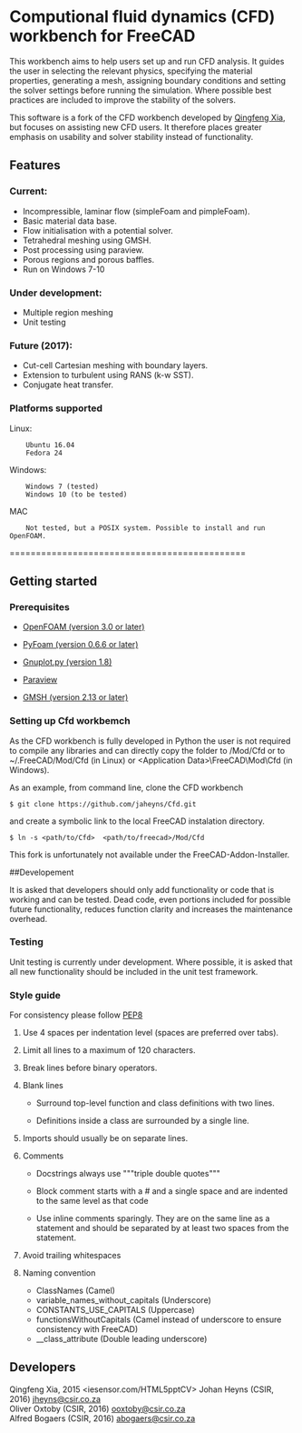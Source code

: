 # Computional fluid dynamics (CFD) workbench for FreeCAD

This workbench aims to help users set up and run CFD analysis. It guides the user in selecting the relevant physics, 
specifying the material properties, generating a mesh, assigning boundary conditions and setting the solver settings
before running the simulation. Where possible best practices are included to improve the stability of the solvers.

This software is a fork of the CFD workbench developed by [Qingfeng Xia](http://github.com/qingfengxia/Cfd), but
focuses on assisting new CFD users. It therefore places greater emphasis on usability and solver stability instead of
functionality.

## Features

### Current:

* Incompressible, laminar flow (simpleFoam and pimpleFoam).
* Basic material data base.
* Flow initialisation with a potential solver.
* Tetrahedral meshing using GMSH.
* Post processing using paraview.
* Porous regions and porous baffles.
* Run on Windows 7-10

### Under development:

* Multiple region meshing
* Unit testing

### Future (2017):

* Cut-cell Cartesian meshing with boundary layers.
* Extension to turbulent using RANS (k-w SST).
* Conjugate heat transfer.

### Platforms supported

Linux: 

        Ubuntu 16.04 
        Fedora 24

Windows:

        Windows 7 (tested)
        Windows 10 (to be tested)

MAC 

        Not tested, but a POSIX system. Possible to install and run OpenFOAM. 
      
=============================================
  
## Getting started

### Prerequisites

- [OpenFOAM (version 3.0 or later)](http://openfoam.org/download/)

- [PyFoam (version 0.6.6 or later)](http://pypi.python.org/pypi/PyFoam)

- [Gnuplot.py (version 1.8)](http://gnuplot-py.sourceforge.net/)

- [Paraview](http://www.paraview.org/)
 
- [GMSH (version 2.13 or later)](http://gmsh.info/)


### Setting up Cfd workbemch

As the CFD workbench is fully developed in Python the user is not required to compile any libraries and can directly 
copy the folder to <FreeCAD-directory>/Mod/Cfd or to ~/.FreeCAD/Mod/Cfd (in Linux) or \<Application Data\>\FreeCAD\Mod\Cfd (in Windows). 

As an example, from command line, clone the CFD workbench
    
    $ git clone https://github.com/jaheyns/Cfd.git
        
and create a symbolic link to the local FreeCAD instalation directory. 
    
    $ ln -s <path/to/Cfd>  <path/to/freecad>/Mod/Cfd
        

This fork is unfortunately not available under the  FreeCAD-Addon-Installer.


##Developement

It is asked that developers should only add functionality or code that is working and can be tested. Dead code, even
portions included for possible future functionality, reduces function clarity and increases the maintenance overhead.

### Testing

Unit testing is currently under development. Where possible, it is asked that all new functionality should be included
in the unit test framework.


### Style guide

For consistency please follow [PEP8](https://www.python.org/dev/peps/pep-0008/)
1. Use 4 spaces per indentation level (spaces are preferred over tabs).
2. Limit all lines to a maximum of 120 characters.
3. Break lines before binary operators.
4. Blank lines 
    
    - Surround top-level function and class definitions with two lines.

    - Definitions inside a class are surrounded by a single line.
    
5. Imports should usually be on separate lines.
6. Comments

    - Docstrings always use """triple double quotes"""
    
    - Block comment starts with a # and a single space and are indented to the same level as that code
    
    - Use inline comments sparingly. They are on the same line as a statement and should be separated by at least two
 spaces from the statement. 

7. Avoid trailing whitespaces
8. Naming convention

    - ClassNames (Camel)
    - variable_names_without_capitals (Underscore)
    - CONSTANTS_USE_CAPITALS (Uppercase)
    - functionsWithoutCapitals (Camel instead of underscore to ensure consistency with FreeCAD)
    - __class_attribute (Double leading underscore)


## Developers

Qingfeng Xia, 2015 <iesensor.com/HTML5pptCV>
Johan Heyns (CSIR, 2016) <jheyns@csir.co.za>         
Oliver Oxtoby (CSIR, 2016) <ooxtoby@csir.co.za>      
Alfred Bogaers (CSIR, 2016) <abogaers@csir.co.za>    

